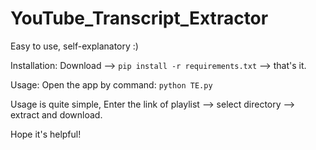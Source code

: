 # YouTube_Transcript_Extractor
Easy to use, self-explanatory :)

Installation:
Download --> `pip install -r requirements.txt` --> that's it.

Usage:
Open the app by command: `python TE.py`

Usage is quite simple,
Enter the link of playlist --> select directory --> extract and download.

Hope it's helpful!
